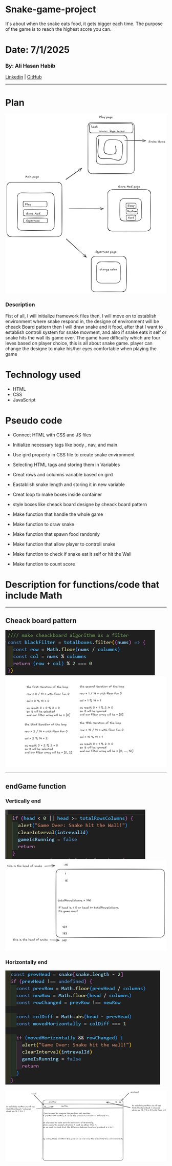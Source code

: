 # Snake-game-project

It's about when the snake eats food, it gets bigger each time. The purpose of the game is to reach the highest score you can.

# Date: 7/1/2025

### By: Ali Hasan Habib

[Linkedin](https://www.linkedin.com/in/ali-khalaf-41b384333/) | [GitHub](https://github.com/oklyz)

---

# Plan

![alt text](/img/image-1.png)

### Description

Fist of all, I will initialize framework files then, I will move on to establish environment where snake respond in, the designe of environment will be cheack Board pattern then I will draw snake and it food, after that I want to establish controll system for snake movment, and also if snake eats it self or snake hits the wall its game over. The game have difficulty which are four leves based on player choice, this is all about snake game. player can change the designe to make his/her eyes comfortable when playing the game

# Technology used

- HTML
- CSS
- JavaScript

# Pseudo code

- Connect HTML with CSS and JS files
- Initialize necessary tags like body , nav, and main.

- Use gird property in CSS file to create snake environment

- Selecting HTML tags and storing them in Variables
- Creat rows and columns variable based on gird
- Eastablish snake length and storing it in new variable

- Creat loop to make boxes inside container
- style boxes like cheack board designe by cheack board pattern

- Make function that handle the whole game

- Make function to draw snake

- Make function that spawn food randomly

- Make function that allow player to controll snake

- Make function to check if snake eat it self or hit the Wall

- Make function to count score

# Description for functions/code that include Math

---

## Cheack board pattern

![CheackBoardCode](/img/CheackBoardCode.png)
![CheackBoard](/img/Cheack-board.png)

---

## endGame function

### Vertically end

![VerticalEndCode](/img/VerticalEndCode.png)
![Vertical-end](/img/vertical-end.png)

### Horizontally end

![HorizontalEndCode](/img/HorizontalEndCode.png)

![Horizontal-end](/img/Horizontal-end1.png)
